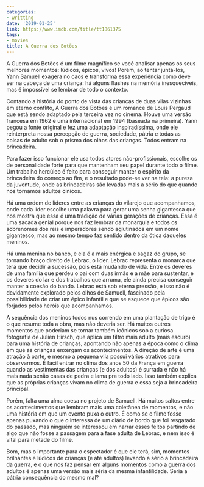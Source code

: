 ```yaml
---
categories:
- writting
date: '2019-01-25'
link: https://www.imdb.com/title/tt1861375
tags:
- movies
title: A Guerra dos Botões
---
```


A Guerra dos Botões é um filme magnífico se você analisar apenas os seus melhores momentos: lúdicos, épicos, vivos! Porém, ao tentar juntá-los, Yann Samuell exagera no caos e transforma essa experiência como deve ser na cabeça de uma criança: há alguns flashes na memória inesquecíveis, mas é impossível se lembrar de todo o contexto.

Contando a história do ponto de vista das crianças de duas vilas vizinhas em eterno conflito, A Guerra dos Botões é um romance de Louis Pergaud que está sendo adaptado pela terceira vez no cinema. Houve uma versão francesa em 1962 e uma internacional em 1994 (baseada na primeira). Yann pegou a fonte original e fez uma adaptação inspiradíssima, onde ele reinterpreta nossa percepção de guerra, sociedade, pátria e todas as coisas de adulto sob o prisma dos olhos das crianças. Todos entram na brincadeira.

Para fazer isso funcionar ele usa todos atores não-profissionais, escolhe os de personalidade forte para que mantenham seu papel durante todo o filme. Um trabalho hercúleo é feito para conseguir manter o espírito da brincadeira do começo ao fim, e o resultado pode-se ver na tela: a pureza da juventude, onde as brincadeiras são levadas mais a sério do que quando nos tornamos adultos cínicos.

Há uma ordem de líderes entre as crianças do vilarejo que acompanhamos, onde cada líder escolhe uma palavra para gerar uma senha gigantesca que nos mostra que essa é uma tradição de várias gerações de crianças. Essa é uma sacada genial porque nos faz lembrar da monarquia e todos os sobrenomes dos reis e imperadores sendo aglutinados em um nome gigantesco, mas ao mesmo tempo faz sentido dentro da ótica daqueles meninos.

Há uma menina no banco, e ela é a mais enérgica e sagaz do grupo, se tornando braço direito de Lebrac, o líder. Lebrac representa o monarca que terá que decidir a sucessão, pois está mudando de vida. Entre os deveres de uma família que perdeu o pai com duas irmãs e a mãe para sustentar, e os deveres do lar e dos trabalhos que arruma, ele ainda precisa conseguir manter a coesão do bando. Lebrac está sob eterna pressão, e isso não é devidamente explorado pelos olhos de Samuell, fascinado pela possibilidade de criar um épico infantil e que se esquece que épicos são forjados pelos heróis que acompanhamos.

A sequência dos meninos todos nus correndo em uma plantação de trigo é o que resume toda a obra, mas não deveria ser. Há muitos outros momentos que poderiam se tornar também icônicos sob a curiosa fotografia de Julien Hirsch, que aplica um filtro mais adulto (mais escuro) para uma história de crianças, apontando não apenas a época como o clima em que as crianças enxergam os acontecimentos. A direção de arte é uma atração à parte, e mesmo a pequena vila possui vários atrativos para observarmos. É fácil entrar no clima dos anos 50 da França em guerra quando as vestimentas das crianças (e dos adultos) é surrada e não há mais nada senão casas de pedra e lama pra todo lado. Isso também explica que as próprias crianças vivam no clima de guerra e essa seja a brincadeira principal.

Porém, falta uma alma coesa no projeto de Samuell. Há muitos saltos entre os acontecimentos que lembram mais uma coletânea de momentos, e não uma história em que um evento puxa o outro. É como se o filme fosse apenas puxando o que o interessa de um diário de bordo que foi resgatado do passado, mas ninguém se interessou em narrar esses feitos partindo de algo que não fosse a passagem para a fase adulta de Lebrac, e nem isso é vital para metade do filme.

Bom, mas o importante para o espectador é que ele terá, sim, momentos brilhantes e lúdicos de crianças (e até adultos) levando a sério a brincadeira da guerra, e o que nos faz pensar em alguns momentos como a guerra dos adultos é apenas uma versão mais séria da mesma infantilidade. Seria a pátria consequência do mesmo mal?
